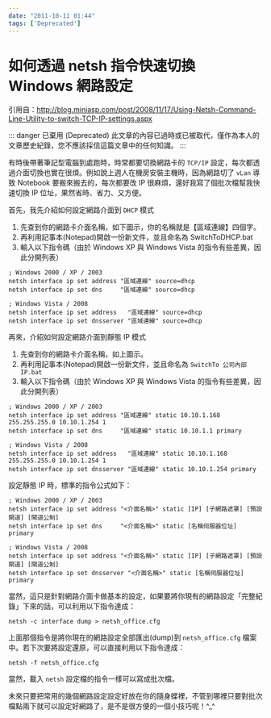 ```yaml
---
date: "2011-10-11 01:44"
tags: ['Deprecated']
---
```

# 如何透過 netsh 指令快速切換 Windows 網路設定

引用自：<http://blog.miniasp.com/post/2008/11/17/Using-Netsh-Command-Line-Utility-to-switch-TCP-IP-settings.aspx>

::: danger 已棄用 (Deprecated)
此文章的內容已過時或已被取代，僅作為本人的文章歷史紀錄，您不應該採信這篇文章中的任何知識。
:::

有時後帶著筆記型電腦到處跑時，時常都要切換網路卡的 `TCP/IP` 設定，每次都透過介面切換也實在很煩。例如說上週人在機房安裝主機時，因為網路切了 `vLan` 導致 Notebook 要搬來搬去的，每次都要改 IP 很麻煩，還好我寫了個批次檔幫我快速切換 IP 位址，果然省時、省力、又方便。

首先，我先介紹如何設定網路介面到 `DHCP` 模式

1. 先查到你的網路卡介面名稱，如下圖示，你的名稱就是【區域連線】四個字。
2. 再利用記事本(Notepad)開啟一份新文件，並且命名為 SwitchToDHCP.bat
3. 輸入以下指令碼（由於 Windows XP 與 Windows Vista 的指令有些差異，因此分開列表）

```batch
; Windows 2000 / XP / 2003
netsh interface ip set address "區域連線" source=dhcp
netsh interface ip set dns     "區域連線" source=dhcp
```

```batch
; Windows Vista / 2008
netsh interface ip set address   "區域連線" source=dhcp
netsh interface ip set dnsserver "區域連線" source=dhcp
```

再來，介紹如何設定網路介面到靜態 IP 模式

1. 先查到你的網路卡介面名稱，如上圖示。
2. 再利用記事本(Notepad)開啟一份新文件，並且命名為 `SwitchTo 公司內部 IP.bat`
3. 輸入以下指令碼（由於 Windows XP 與 Windows Vista 的指令有些差異，因此分開列表）

```batch
; Windows 2000 / XP / 2003
netsh interface ip set address "區域連線" static 10.10.1.168 255.255.255.0 10.10.1.254 1
netsh interface ip set dns     "區域連線" static 10.10.1.1 primary
```

```batch
; Windows Vista / 2008
netsh interface ip set address   "區域連線" static 10.10.1.168 255.255.255.0 10.10.1.254 1
netsh interface ip set dnsserver "區域連線" static 10.10.1.254 primary
```

設定靜態 IP 時，標準的指令公式如下：

```batch
; Windows 2000 / XP / 2003
netsh interface ip set address "<介面名稱>" static [IP] [子網路遮罩] [預設閘道] [閘道公制]
netsh interface ip set dns     "<介面名稱>" static [名稱伺服器位址] primary
```

```batch
; Windows Vista / 2008
netsh interface ip set address "<介面名稱>" static [IP] [子網路遮罩] [預設閘道] [閘道公制]
netsh interface ip set dnsserver "<介面名稱>" static [名稱伺服器位址] primary
```

當然，這只是針對網路介面卡做基本的設定，如果要將你現有的網路設定「完整紀錄」下來的話，可以利用以下指令達成：

```batch
netsh -c interface dump > netsh_office.cfg
```

上面那個指令是將你現在的網路設定全部匯出(dump)到 `netsh_office.cfg` 檔案中。若下次要將設定還原，可以直接利用以下指令達成：

```batch
netsh -f netsh_office.cfg
```

當然，載入 `netsh` 設定檔的指令一樣可以寫成批次檔。

未來只要把常用的幾個網路設定設定好放在你的隨身蝶裡，不管到哪裡只要對批次檔點兩下就可以設定好網路了，是不是很方便的一個小技巧呢！^_^
